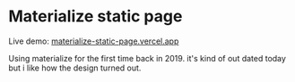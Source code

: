 # Materialize static page

Live demo: [materialize-static-page.vercel.app](https://materialize-static-page.vercel.app)

Using materialize for the first time back in 2019. it's kind of out dated today but i like how the design turned out.
